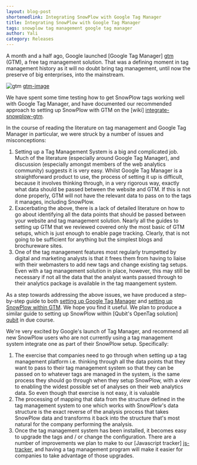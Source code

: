 ```yaml
---
layout: blog-post
shortenedlink: Integrating SnowPlow with Google Tag Manager
title: Integrating SnowPlow with Google Tag Manager
tags: snowplow tag management google tag manager
author: Yali
category: Releases
---
```


A month and a half ago, Google launched [Google Tag Manager] [gtm] (GTM), a free tag management solution. That was a defining moment in tag management history as it will no doubt bring tag management, until now the preserve of big enterprises, into the mainstream.

![gtm] [gtm-image]

We have spent some time testing how to get SnowPlow tags working well with Google Tag Manager, and have documented our recommended approach to setting up SnowPlow with GTM on the [wiki] [integrate-snowplow-gtm].

In the course of reading the literature on tag management and Google Tag Manager in particular, we were struck by a number of issues and misconceptions:

1. Setting up a Tag Management System is a big and complicated job. Much of the literature (especially around Google Tag Manager), and discussion (especially amongst members of the web analytics community) suggests it is very easy. Whilst Google Tag Manager is a straightforward product to use, the process of setting it up is difficult, because it involves thinking through, in a very rigorous way, exactly what data should be passed between the website and GTM. If this is not done properly, GTM will not have the relevant data to pass on to the tags it manages, including SnowPlow.
2. Exacerbating the above, there is a lack of detailed literature on how to go about identifying all the data points that should be passed between your website and tag management solution. Nearly all the guides to setting up GTM that we reviewed covered only the most basic of GTM setups, which is just enough to enable page tracking. Clearly, that is not going to be sufficient for anything but the simplest blogs and brochureware sites.
3. One of the tag management features most regularly trumpetted by digital and marketing analysts is that it frees them from having to liaise with their webmasters to add new tags and change existing tag setups. Even with a tag management solution in place, however, this may still be necessary if not all the data that the analyst wants passed through to their analytics package is available in the tag maangement system.

As a step towards addressing the above issues, we have produced a step-by-step guide to both  [setting up Google Tag Manager][setup-gtm] and [setting up SnowPlow within GTM][setup-snowplow-in-gtm]. We hope you find it useful. We plan to produce a similar guide to setting up SnowPlow within [Qubit's OpenTag solution] [qubit] in due course.

We're very excited by Google's launch of Tag Manager, and recommend all new SnowPlow users who are not currently using a tag management system integrate one as part of their SnowPlow setup. Specifically:

1. The exercise that companies need to go through when setting up a tag management platform i.e. thinking through all the data points that they want to pass to their tag management system so that they can be passed on to whatever tags are managed in the system, is the same process they should go through when they setup SnowPlow, with a view to enabling the widest possible set of analyses on their web analytics data. So even though that exercise is not easy, it is valuable
2. The processing of mapping that data from the structure defined in the tag management system to one which works with SnowPlow's data structure is the exact reverse of the analysis process that takes SnowPlow data and transforms it back into the structure that's most natural for the company performing the analysis.
3. Once the tag management system has been installed, it becomes easy to upgrade the tags and / or change the configuration. There are a number of improvements we plan to make to our [Javascript tracker] [js-tracker], and having a tag management program will make it easier for companies to take advantage of those upgrades.





[gtm]: http://www.google.com/tagmanager/
[gtm-image]: /static/img/gtm.JPG
[integrate-snowplow-gtm]: https://github.com/snowplow/snowplow/wiki/Integrating%20javascript%20tags%20with%20Google%20Tag%20Manager#wiki-snowplow-setup
[setup-gtm]: https://github.com/snowplow/snowplow/wiki/Integrating%20javascript%20tags%20with%20Google%20Tag%20Manager#wiki-setup-gtm
[setup-snowplow-in-gtm]: https://github.com/snowplow/snowplow/wiki/Integrating%20javascript%20tags%20with%20Google%20Tag%20Manager#wiki-snowplow-setup
[js-tracker]: https://github.com/snowplow/snowplow/tree/master/1-trackers/javascript-tracker
[qubit]: http://www.opentag.qubitproducts.com/